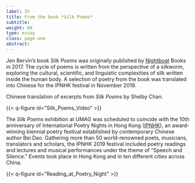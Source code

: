 ```yaml
---
label: IV
title: From the book *Silk Poems*
subtitle:
weight: 60
type: essay
class: page-one
abstract:
---
```


Jen Bervin’s book *Silk Poems* was originally published by [Nightboat](https://nightboat.org/) Books in 2017. The cycle of poems is written from the perspective of a silkworm, exploring the cultural, scientific, and linguistic complexities of silk written inside the human body. A selection of poetry from the book was translated into Chinese for the IPNHK festival in November 2019.

Chinese translation of excerpts from *Silk Poems* by Shelby Chan.


{{< q-figure id="Silk_Poems_Video" >}}



The *Silk Poems* exhibition at UMAG was scheduled to coincide with the 10th anniversary of International Poetry Nights in Hong Kong ([IPNHK](http://ipnhk.com/)), an award-winning biennial poetry festival established by contemporary Chinese author Bei Dao. Gathering more than 50 world-renowned poets, musicians, translators and scholars, the IPNHK 2019 festival included poetry readings and lectures and musical performances under the theme of “Speech and Silence.” Events took place in Hong Kong and in ten different cities across China.

{{< q-figure id="Reading_at_Poetry_Night" >}}
